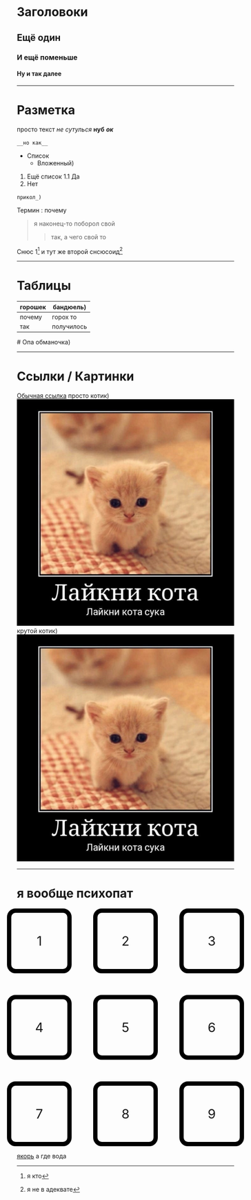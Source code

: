 <a id="anchor"></a>

# Заголовоки
## Ещё один
### И ещё поменьше
#### Ну и так далее

---

# Разметка

просто текст
_не сутулься_
__нуб__
___ок___

    __но как__

- Список
    - Вложенный)

1. Ещё список
    1.1 Да
2. Нет

```
прикол_)
```

Термин
: почему

>я наконец-то поборол свой
>> так, а чего свой то

Снюс 1[^1] и тут же второй снсюсоид[^2]
[^1]: я кто
[^2]: я не в адеквате

---

# Таблицы

| горошек | бандюель) |
|---------|-----------|
|  почему |  горох то |
|    так  | получилось |

\# Опа обманочка)

---

# Ссылки / Картинки

[Обычная ссылка](https://vk.com)
просто котик)
![котик)](img/cat.jpg)
крутой котик)
[![котик)](img/cat.jpg)](https://vk.com)

---

# я вообще психопат

<style>
    .grid {
        display: grid;
        grid-template: repeat(3, minmax(150px, auto)) / repeat(3, minmax(150px, auto));
        grid-gap: 50px;
        justify-content: center;
    }
    .grid__item {
        border: 10px solid black;
        border-radius: 20px;
        display: flex;
        justify-content: center;
        align-items: center;
        font-size: 30px;
    }
</style>

<div class="grid">
    <div class="grid__item">1</div>
    <div class="grid__item">2</div>
    <div class="grid__item">3</div>
    <div class="grid__item">4</div>
    <div class="grid__item">5</div>
    <div class="grid__item">6</div>
    <div class="grid__item">7</div>
    <div class="grid__item">8</div>
    <div class="grid__item">9</div>
</div>

[якорь](#anchor)
а где вода